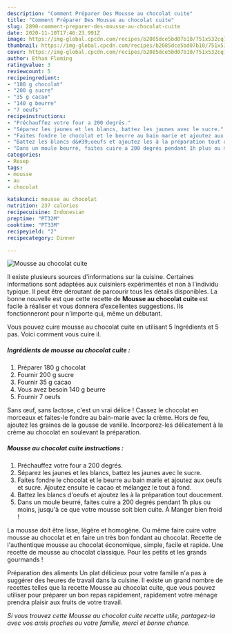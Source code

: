```yaml
---
description: "Comment Préparer Des Mousse au chocolat cuite"
title: "Comment Préparer Des Mousse au chocolat cuite"
slug: 2890-comment-preparer-des-mousse-au-chocolat-cuite
date: 2020-11-10T17:46:23.991Z
image: https://img-global.cpcdn.com/recipes/b2085dce5bd07b10/751x532cq70/mousse-au-chocolat-cuite-photo-principale-de-la-recette.jpg
thumbnail: https://img-global.cpcdn.com/recipes/b2085dce5bd07b10/751x532cq70/mousse-au-chocolat-cuite-photo-principale-de-la-recette.jpg
cover: https://img-global.cpcdn.com/recipes/b2085dce5bd07b10/751x532cq70/mousse-au-chocolat-cuite-photo-principale-de-la-recette.jpg
author: Ethan Fleming
ratingvalue: 3
reviewcount: 5
recipeingredient:
- "180 g chocolat"
- "200 g sucre"
- "35 g cacao"
- "140 g beurre"
- "7 oeufs"
recipeinstructions:
- "Préchauffez votre four a 200 degrés."
- "Séparez les jaunes et les blancs, battez les jaunes avec le sucre."
- "Faites fondre le chocolat et le beurre au bain marie et ajoutez aux oeufs et sucre. Ajoutez ensuite le cacao et mélangez le tout à fond."
- "Battez les blancs d&#39;oeufs et ajoutez les à la préparation tout doucement."
- "Dans un moule beurré, faites cuire a 200 degrés pendant 1h plus ou moins, jusqu&#39;à ce que votre mousse soit bien cuite. À Manger bien froid !"
categories:
- Resep
tags:
- mousse
- au
- chocolat

katakunci: mousse au chocolat 
nutrition: 237 calories
recipecuisine: Indonesian
preptime: "PT32M"
cooktime: "PT33M"
recipeyield: "2"
recipecategory: Dinner

---
```



![Mousse au chocolat cuite](https://img-global.cpcdn.com/recipes/b2085dce5bd07b10/751x532cq70/mousse-au-chocolat-cuite-photo-principale-de-la-recette.jpg)

Il existe plusieurs sources d'informations sur la cuisine. Certaines informations sont adaptées aux cuisiniers expérimentés et non à l'individu typique. Il peut être déroutant de parcourir tous les détails disponibles. La bonne nouvelle est que cette recette de <strong> Mousse au chocolat cuite </strong> est facile à réaliser et vous donnera d’excellentes suggestions. Ils fonctionneront pour n'importe qui, même un débutant.

<!--inarticleads1-->

Vous pouvez cuire mousse au chocolat cuite en utilisant 5 Ingrédients et 5 pas. Voici comment vous cuire il.

##### Ingrédients de mousse au chocolat cuite :

1. Préparer 180 g chocolat
1. Fournir 200 g sucre
1. Fournir 35 g cacao
1. Vous avez besoin 140 g beurre
1. Fournir 7 oeufs


Sans œuf, sans lactose, c&#39;est un vrai délice ! Cassez le chocolat en morceaux et faites-le fondre au bain-marie avec la crème. Hors de feu, ajoutez les graines de la gousse de vanille. Incorporez-les délicatement à la crème au chocolat en soulevant la préparation. 

<!--inarticleads2-->

##### Mousse au chocolat cuite instructions :

1. Préchauffez votre four a 200 degrés.
1. Séparez les jaunes et les blancs, battez les jaunes avec le sucre.
1. Faites fondre le chocolat et le beurre au bain marie et ajoutez aux oeufs et sucre. Ajoutez ensuite le cacao et mélangez le tout à fond.
1. Battez les blancs d&#39;oeufs et ajoutez les à la préparation tout doucement.
1. Dans un moule beurré, faites cuire a 200 degrés pendant 1h plus ou moins, jusqu&#39;à ce que votre mousse soit bien cuite. À Manger bien froid !


La mousse doit être lisse, légère et homogène. Ou même faire cuire votre mousse au chocolat et en faire un très bon fondant au chocolat. Recette de l&#39;authentique mousse au chocolat économique, simple, facile et rapide. Une recette de mousse au chocolat classique. Pour les petits et les grands gourmands ! 

<!--inarticleads1-->

<p>
Préparation des aliments Un plat délicieux pour votre famille n'a pas à suggérer des heures de travail dans la cuisine. Il existe un grand nombre de recettes telles que la recette Mousse au chocolat cuite, que vous pouvez utiliser pour préparer un bon repas rapidement, rapidement votre ménage prendra plaisir aux fruits de votre travail.
</p>

<p>
<i>Si vous trouvez cette Mousse au chocolat cuite recette utile, partagez-la avec vos amis proches ou votre famille, merci et bonne chance.</i>
</p>
